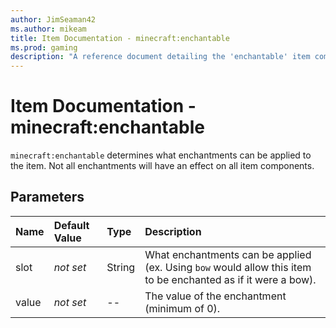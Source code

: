 ```yaml
---
author: JimSeaman42
ms.author: mikeam
title: Item Documentation - minecraft:enchantable
ms.prod: gaming
description: "A reference document detailing the 'enchantable' item component"
---
```


# Item Documentation - minecraft:enchantable

`minecraft:enchantable` determines what enchantments can be applied to the item. Not all enchantments will have an effect on all item components.

## Parameters

|Name |Default Value  |Type  |Description  |
|:----------|:----------|:----------|:----------|
|slot|*not set* | String| What enchantments can be applied (ex. Using `bow` would allow this item to be enchanted as if it were a bow).|
|value |*not set* |--| The value of the enchantment (minimum of 0).|
